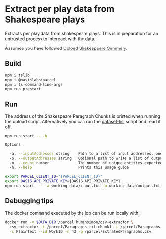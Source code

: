 # Extract per play data from Shakespeare plays

Extracts per play data from shakespeare plays. This is in preparation for an
untrusted process to intereact with the data.

Assumes you have followed [Upload Shakespeare Summary](../file-upload/scropts/upload-oss.sh).

## Build

```bash
npm i tslib
npm i @oasislabs/parcel
npm i ts-command-line-args
npm run prestart
```

## Run

The address of the Shakespeare Paragraph Chunks is printed when running the upload script.
Alternatively you can run the [dataset-list](../dataset-list/) script and read it off.

```bash
npm run start -- -h

Options

  -a, --inputAddresses string    Path to a list of input addresses, one address per line.                 
  -o, --outputAddresses string   Optional path to write a list of output addresses, one address per line. 
  -n, --count number             The number of unique entities expected.                                  
  -h, --help                     Prints this usage guide    
```

```bash
export PARCEL_CLIENT_ID="{PARCEL_CLIENT_ID}"
export OASIS_API_PRIVATE_KEY={OASIS_API_PRIVATE_KEY}
npm run start  -- -a working-data/input.txt -o working-data/output.txt -n 43
```

## Debugging tips

The docker command executed by the job can be run locally with:

```bash
docker run -v $DATA_DIR:/parcel humansimon/csv-extractor \
  csv_extractor -i /parcel/Paragraphs.txt.chunk1 -i /parcel/Paragraphs.txt.chunk2 \
  -c PlainText --id WorkID -n 43 -p /parcel/ExtratedParagraphs.csv
```
